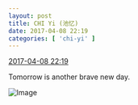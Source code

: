 ```yaml
---
layout: post
title: CHI Yi (池忆)
date: 2017-04-08 22:19
categories: [ 'chi-yi' ]
---
```


<div class="weibo-info">
  <a href="http://weibo.com/6117581836/EDBpIsc2G">2017-04-08 22:19</a>
</div>

Tomorrow is another brave new day.

<!-- more -->

![Image](http://wx4.sinaimg.cn/mw690/006G0KuMgy1fefmuuq9utj30qo0zkwg3.jpg)
